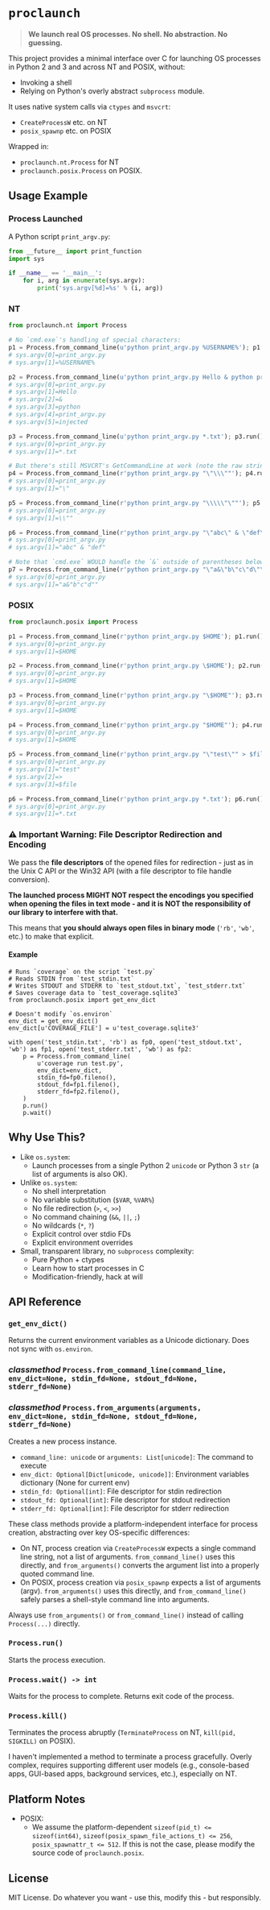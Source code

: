# `proclaunch`

> **We launch real OS processes. No shell. No abstraction. No guessing.**

This project provides a minimal interface over C for launching OS processes in Python 2 and 3 and across NT and POSIX, without:

- Invoking a shell
- Relying on Python's overly abstract `subprocess` module.

It uses native system calls via `ctypes` and `msvcrt`:

- `CreateProcessW` etc. on NT
- `posix_spawnp` etc. on POSIX

Wrapped in:

- `proclaunch.nt.Process` for NT
- `proclaunch.posix.Process` on POSIX.

## Usage Example

### Process Launched

A Python script `print_argv.py`:

```python
from __future__ import print_function
import sys

if __name__ == '__main__':
    for i, arg in enumerate(sys.argv):
        print('sys.argv[%d]=%s' % (i, arg))
```

### NT

```python
from proclaunch.nt import Process

# No `cmd.exe`'s handling of special characters:
p1 = Process.from_command_line(u'python print_argv.py %USERNAME%'); p1.run(); p1.wait()
# sys.argv[0]=print_argv.py
# sys.argv[1]=%USERNAME%

p2 = Process.from_command_line(u'python print_argv.py Hello & python print_argv.py injected'); p2.run(); p2.wait()
# sys.argv[0]=print_argv.py
# sys.argv[1]=Hello
# sys.argv[2]=&
# sys.argv[3]=python
# sys.argv[4]=print_argv.py
# sys.argv[5]=injected

p3 = Process.from_command_line(u'python print_argv.py *.txt'); p3.run(); p3.wait()
# sys.argv[0]=print_argv.py
# sys.argv[1]=*.txt

# But there's still MSVCRT's GetCommandLine at work (note the raw strings below):
p4 = Process.from_command_line(r'python print_argv.py "\"\\\""'); p4.run(); p4.wait()
# sys.argv[0]=print_argv.py
# sys.argv[1]="\"

p5 = Process.from_command_line(r'python print_argv.py "\\\\\"\""'); p5.run(); p5.wait()
# sys.argv[0]=print_argv.py
# sys.argv[1]=\\""

p6 = Process.from_command_line(r'python print_argv.py "\"abc\" & \"def\""'); p6.run(); p6.wait()
# sys.argv[0]=print_argv.py
# sys.argv[1]="abc" & "def"

# Note that `cmd.exe` WOULD handle the `&` outside of parentheses below (we wouldn't)
p7 = Process.from_command_line(r'python print_argv.py "\"a&\"b\"c\"d\"\""'); p7.run(); p7.wait()
# sys.argv[0]=print_argv.py
# sys.argv[1]="a&"b"c"d""
```

### POSIX

```python
from proclaunch.posix import Process

p1 = Process.from_command_line(r'python print_argv.py $HOME'); p1.run(); p1.wait()
# sys.argv[0]=print_argv.py
# sys.argv[1]=$HOME

p2 = Process.from_command_line(r'python print_argv.py \$HOME'); p2.run(); p2.wait()
# sys.argv[0]=print_argv.py
# sys.argv[1]=$HOME

p3 = Process.from_command_line(r'python print_argv.py "\$HOME"'); p3.run(); p3.wait()
# sys.argv[0]=print_argv.py
# sys.argv[1]=$HOME

p4 = Process.from_command_line(r'python print_argv.py "$HOME"'); p4.run(); p4.wait()
# sys.argv[0]=print_argv.py
# sys.argv[1]=$HOME

p5 = Process.from_command_line(r'python print_argv.py "\"test\"" > $file'); p5.run(); p5.wait()
# sys.argv[0]=print_argv.py
# sys.argv[1]="test"
# sys.argv[2]=>
# sys.argv[3]=$file

p6 = Process.from_command_line(r'python print_argv.py *.txt'); p6.run(); p6.wait()
# sys.argv[0]=print_argv.py
# sys.argv[1]=*.txt
```

### ⚠ Important Warning: File Descriptor Redirection and Encoding

We pass the **file descriptors** of the opened files for redirection - just as in the Unix C API or the Win32 API (with a file descriptor to file handle conversion).

**The launched process MIGHT NOT respect the encodings you specified when opening the files in text mode - and it is NOT the responsibility of our library to interfere with that.**

This means that **you should always open files in binary mode** (`'rb'`, `'wb'`, etc.) to make that explicit.

#### Example

```
# Runs `coverage` on the script `test.py`
# Reads STDIN from `test_stdin.txt`
# Writes STDOUT and STDERR to `test_stdout.txt`, `test_stderr.txt`
# Saves coverage data to `test_coverage.sqlite3`
from proclaunch.posix import get_env_dict

# Doesn't modify `os.environ`
env_dict = get_env_dict()
env_dict[u'COVERAGE_FILE'] = u'test_coverage.sqlite3'

with open('test_stdin.txt', 'rb') as fp0, open('test_stdout.txt', 'wb') as fp1, open('test_stderr.txt', 'wb') as fp2:
    p = Process.from_command_line(
        u'coverage run test.py',
        env_dict=env_dict,
        stdin_fd=fp0.fileno(),
        stdout_fd=fp1.fileno(),
        stderr_fd=fp2.fileno(),
    )
    p.run()
    p.wait()
```

## Why Use This?

- Like `os.system`:
    - Launch processes from a single Python 2 `unicode` or Python 3 `str` (a list of arguments is also OK).
- Unlike `os.system`:
    - No shell interpretation
    - No variable substitution (`$VAR`, `%VAR%`)
    - No file redirection (`>`, `<`, `>>`)
    - No command chaining (`&&`, `||`, `;`)
    - No wildcards (`*`, `?`)
    - Explicit control over stdio FDs
    - Explicit environment overrides
- Small, transparent library, no `subprocess` complexity:
    - Pure Python + ctypes
    - Learn how to start processes in C
    - Modification-friendly, hack at will

## API Reference

### `get_env_dict()`

Returns the current environment variables as a Unicode dictionary. Does not sync with `os.environ`.

### *classmethod* `Process.from_command_line(command_line, env_dict=None, stdin_fd=None, stdout_fd=None, stderr_fd=None)`

### *classmethod* `Process.from_arguments(arguments, env_dict=None, stdin_fd=None, stdout_fd=None, stderr_fd=None)`

Creates a new process instance.

- `command_line: unicode` or `arguments: List[unicode]`: The command to execute
- `env_dict: Optional[Dict[unicode, unicode]]`: Environment variables dictionary (None for current env)
- `stdin_fd: Optional[int]`: File descriptor for stdin redirection
- `stdout_fd: Optional[int]`: File descriptor for stdout redirection
- `stderr_fd: Optional[int]`: File descriptor for stderr redirection

These class methods provide a platform-independent interface for process creation, abstracting over key OS-specific differences:

- On NT, process creation via `CreateProcessW` expects a single command line string, not a list of arguments. `from_command_line()` uses this directly, and `from_arguments()` converts the argument list into a properly quoted command line.
- On POSIX, process creation via `posix_spawnp` expects a list of arguments (argv). `from_arguments()` uses this directly, and `from_command_line()` safely parses a shell-style command line into arguments.

Always use `from_arguments()` or `from_command_line()` instead of calling `Process(...)` directly.

### `Process.run()`

Starts the process execution.

### `Process.wait() -> int`

Waits for the process to complete. Returns exit code of the process.

### `Process.kill()`

Terminates the process abruptly (`TerminateProcess` on NT, `kill(pid, SIGKILL)` on POSIX).

I haven't implemented a method to terminate a process gracefully. Overly complex, requires supporting different user models (e.g., console-based apps, GUI-based apps, background services, etc.), especially on NT.

## Platform Notes

- POSIX:
    - We assume the platform-dependent `sizeof(pid_t) <= sizeof(int64)`, `sizeof(posix_spawn_file_actions_t) <= 256`, `posix_spawnattr_t <= 512`. If this is not the case, please modify the source code of `proclaunch.posix`.

## License

MIT License. Do whatever you want - use this, modify this - but responsibly.
